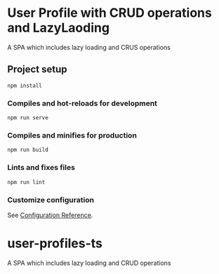 # User Profile with CRUD operations and LazyLaoding
A SPA which includes lazy loading and CRUS operations

## Project setup
```
npm install
```

### Compiles and hot-reloads for development
```
npm run serve
```

### Compiles and minifies for production
```
npm run build
```

### Lints and fixes files
```
npm run lint
```

### Customize configuration
See [Configuration Reference](https://cli.vuejs.org/config/).
# user-profiles-ts
A SPA which includes lazy loading and CRUD operations
